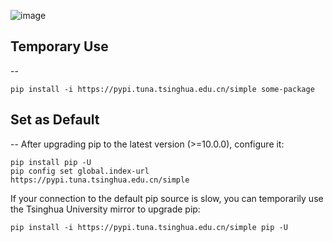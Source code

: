 ![image](https://d1q6f0aelx0por.cloudfront.net/product-logos/library-python-logo.png)


## Temporary Use
--
```
pip install -i https://pypi.tuna.tsinghua.edu.cn/simple some-package
```
## Set as Default
--
After upgrading pip to the latest version (>=10.0.0), configure it:
```
pip install pip -U
pip config set global.index-url https://pypi.tuna.tsinghua.edu.cn/simple
```
If your connection to the default pip source is slow, you can temporarily use the Tsinghua University mirror to upgrade pip:
```
pip install -i https://pypi.tuna.tsinghua.edu.cn/simple pip -U
```
